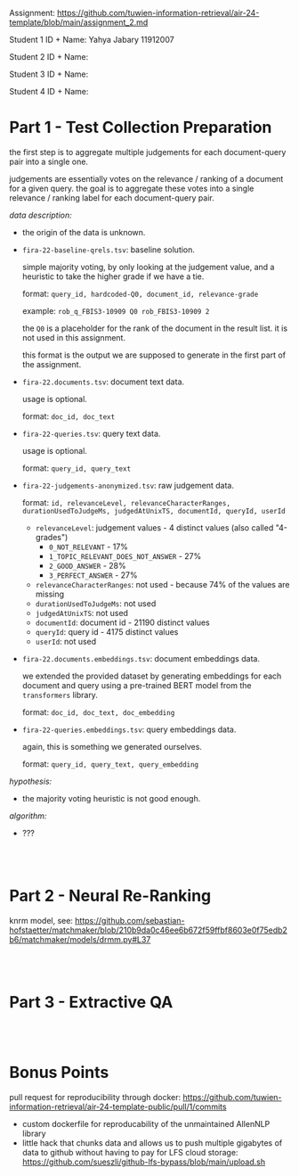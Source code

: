 Assignment: https://github.com/tuwien-information-retrieval/air-24-template/blob/main/assignment_2.md

Student 1 ID + Name: Yahya Jabary 11912007

Student 2 ID + Name:

Student 3 ID + Name:

Student 4 ID + Name:

# Part 1 - Test Collection Preparation

the first step is to aggregate multiple judgements for each document-query pair into a single one.

judgements are essentially votes on the relevance / ranking of a document for a given query. the goal is to aggregate these votes into a single relevance / ranking label for each document-query pair.

_data description:_

-   the origin of the data is unknown.

-   `fira-22-baseline-qrels.tsv`: baseline solution.

    simple majority voting, by only looking at the judgement value, and a heuristic to take the higher grade if we have a tie.

    format: `query_id, hardcoded-Q0, document_id, relevance-grade`

    example: `rob_q_FBIS3-10909 Q0 rob_FBIS3-10909 2`

    the `Q0` is a placeholder for the rank of the document in the result list. it is not used in this assignment.

    this format is the output we are supposed to generate in the first part of the assignment.

-   `fira-22.documents.tsv`: document text data.

    usage is optional.

    format: `doc_id, doc_text`

-   `fira-22-queries.tsv`: query text data.

    usage is optional.

    format: `query_id, query_text`

-   `fira-22-judgements-anonymized.tsv`: raw judgement data.

    format: `id, relevanceLevel, relevanceCharacterRanges, durationUsedToJudgeMs, judgedAtUnixTS, documentId, queryId, userId`

    -   `relevanceLevel`: judgement values - 4 distinct values (also called "4-grades")
        -   `0_NOT_RELEVANT` - 17%
        -   `1_TOPIC_RELEVANT_DOES_NOT_ANSWER` - 27%
        -   `2_GOOD_ANSWER` - 28%
        -   `3_PERFECT_ANSWER` - 27%
    -   `relevanceCharacterRanges`: not used - because 74% of the values are missing
    -   `durationUsedToJudgeMs`: not used
    -   `judgedAtUnixTS`: not used
    -   `documentId`: document id - 21190 distinct values
    -   `queryId`: query id - 4175 distinct values
    -   `userId`: not used

-   `fira-22.documents.embeddings.tsv`: document embeddings data.

    we extended the provided dataset by generating embeddings for each document and query using a pre-trained BERT model from the `transformers` library.

    format: `doc_id, doc_text, doc_embedding`

-   `fira-22-queries.embeddings.tsv`: query embeddings data.

    again, this is something we generated ourselves.

    format: `query_id, query_text, query_embedding`

_hypothesis:_

-   the majority voting heuristic is not good enough.

_algorithm:_

-   ???

<br><br>

# Part 2 - Neural Re-Ranking

knrm model, see: https://github.com/sebastian-hofstaetter/matchmaker/blob/210b9da0c46ee6b672f59ffbf8603e0f75edb2b6/matchmaker/models/drmm.py#L37

<br><br>

# Part 3 - Extractive QA

<br><br>

# Bonus Points

pull request for reproducibility through docker: https://github.com/tuwien-information-retrieval/air-24-template-public/pull/1/commits

-   custom dockerfile for reproducability of the unmaintained AllenNLP library
-   little hack that chunks data and allows us to push multiple gigabytes of data to github without having to pay for LFS cloud storage: https://github.com/sueszli/github-lfs-bypass/blob/main/upload.sh
